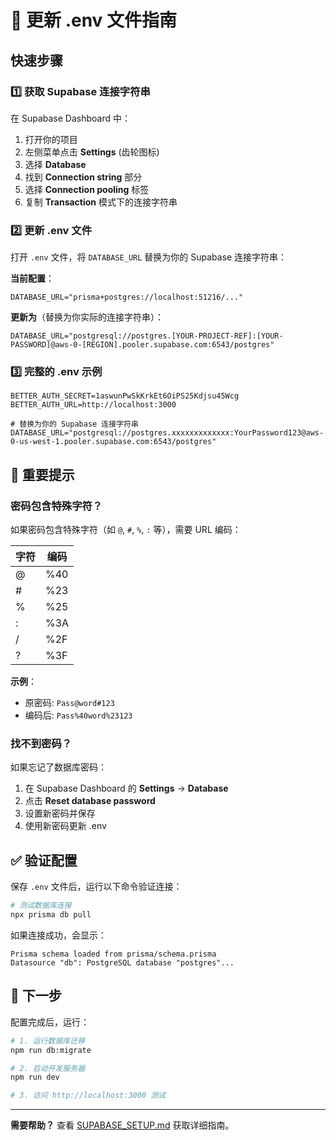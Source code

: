 # 🔧 更新 .env 文件指南

## 快速步骤

### 1️⃣ 获取 Supabase 连接字符串

在 Supabase Dashboard 中：
1. 打开你的项目
2. 左侧菜单点击 **Settings** (齿轮图标)
3. 选择 **Database**
4. 找到 **Connection string** 部分
5. 选择 **Connection pooling** 标签
6. 复制 **Transaction** 模式下的连接字符串

### 2️⃣ 更新 .env 文件

打开 `.env` 文件，将 `DATABASE_URL` 替换为你的 Supabase 连接字符串：

**当前配置**：
```env
DATABASE_URL="prisma+postgres://localhost:51216/..."
```

**更新为**（替换为你实际的连接字符串）：
```env
DATABASE_URL="postgresql://postgres.[YOUR-PROJECT-REF]:[YOUR-PASSWORD]@aws-0-[REGION].pooler.supabase.com:6543/postgres"
```

### 3️⃣ 完整的 .env 示例

```env
BETTER_AUTH_SECRET=1aswunPwSkKrkEt6OiPS25Kdjsu45Wcg
BETTER_AUTH_URL=http://localhost:3000

# 替换为你的 Supabase 连接字符串
DATABASE_URL="postgresql://postgres.xxxxxxxxxxxxx:YourPassword123@aws-0-us-west-1.pooler.supabase.com:6543/postgres"
```

## 📝 重要提示

### 密码包含特殊字符？

如果密码包含特殊字符（如 `@`, `#`, `%`, `:` 等），需要 URL 编码：

| 字符 | 编码 |
|------|------|
| @ | %40 |
| # | %23 |
| % | %25 |
| : | %3A |
| / | %2F |
| ? | %3F |

**示例**：
- 原密码: `Pass@word#123`
- 编码后: `Pass%40word%23123`

### 找不到密码？

如果忘记了数据库密码：
1. 在 Supabase Dashboard 的 **Settings** -> **Database**
2. 点击 **Reset database password**
3. 设置新密码并保存
4. 使用新密码更新 .env

## ✅ 验证配置

保存 `.env` 文件后，运行以下命令验证连接：

```bash
# 测试数据库连接
npx prisma db pull
```

如果连接成功，会显示：
```
Prisma schema loaded from prisma/schema.prisma
Datasource "db": PostgreSQL database "postgres"...
```

## 🚀 下一步

配置完成后，运行：

```bash
# 1. 运行数据库迁移
npm run db:migrate

# 2. 启动开发服务器
npm run dev

# 3. 访问 http://localhost:3000 测试
```

---

**需要帮助？** 查看 [SUPABASE_SETUP.md](./SUPABASE_SETUP.md) 获取详细指南。
